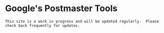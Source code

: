 # Google's Postmaster Tools

```admonish info
This site is a work in progress and will be updated regularly.  Please check back frequently for updates.
```